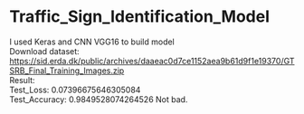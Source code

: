 # Traffic_Sign_Identification_Model
I used Keras and CNN VGG16 to build model  
Download dataset: https://sid.erda.dk/public/archives/daaeac0d7ce1152aea9b61d9f1e19370/GTSRB_Final_Training_Images.zip  
Result:  
Test_Loss: 0.07396675646305084  
Test_Accuracy: 0.9849528074264526 
Not bad.
